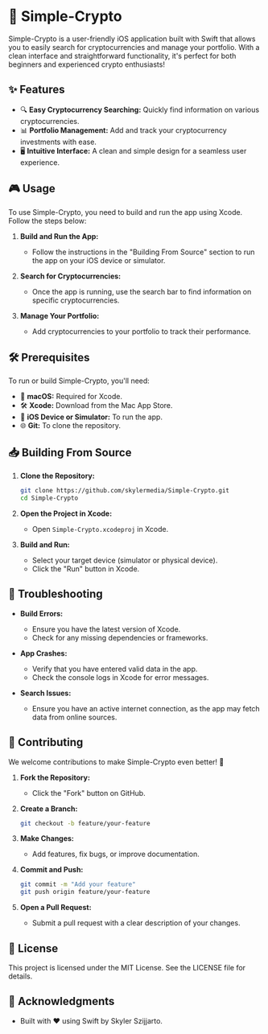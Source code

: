 # 🚀 Simple-Crypto

Simple-Crypto is a user-friendly iOS application built with Swift that allows you to easily search for cryptocurrencies and manage your portfolio. With a clean interface and straightforward functionality, it's perfect for both beginners and experienced crypto enthusiasts!

## ✨ Features

- 🔍 **Easy Cryptocurrency Searching:** Quickly find information on various cryptocurrencies.
- 📊 **Portfolio Management:** Add and track your cryptocurrency investments with ease.
- 🖥️ **Intuitive Interface:** A clean and simple design for a seamless user experience.

## 🎮 Usage

To use Simple-Crypto, you need to build and run the app using Xcode. Follow the steps below:

1. **Build and Run the App:**
   - Follow the instructions in the "Building From Source" section to run the app on your iOS device or simulator.

2. **Search for Cryptocurrencies:**
   - Once the app is running, use the search bar to find information on specific cryptocurrencies.

3. **Manage Your Portfolio:**
   - Add cryptocurrencies to your portfolio to track their performance.

## 🛠️ Prerequisites

To run or build Simple-Crypto, you'll need:

- 🍎 **macOS:** Required for Xcode.
- 🛠️ **Xcode:** Download from the Mac App Store.
- 📱 **iOS Device or Simulator:** To run the app.
- 🌐 **Git:** To clone the repository.

## 📥 Building From Source

1. **Clone the Repository:**

   ```sh
   git clone https://github.com/skylermedia/Simple-Crypto.git
   cd Simple-Crypto
   ```

2. **Open the Project in Xcode:**
   - Open `Simple-Crypto.xcodeproj` in Xcode.

3. **Build and Run:**
   - Select your target device (simulator or physical device).
   - Click the "Run" button in Xcode.

## 🐛 Troubleshooting

- **Build Errors:**
  - Ensure you have the latest version of Xcode.
  - Check for any missing dependencies or frameworks.

- **App Crashes:**
  - Verify that you have entered valid data in the app.
  - Check the console logs in Xcode for error messages.

- **Search Issues:**
  - Ensure you have an active internet connection, as the app may fetch data from online sources.

## 🤝 Contributing

We welcome contributions to make Simple-Crypto even better! 🌟

1. **Fork the Repository:**
   - Click the "Fork" button on GitHub.

2. **Create a Branch:**

   ```sh
   git checkout -b feature/your-feature
   ```

3. **Make Changes:**
   - Add features, fix bugs, or improve documentation.

4. **Commit and Push:**

   ```sh
   git commit -m "Add your feature"
   git push origin feature/your-feature
   ```

5. **Open a Pull Request:**
   - Submit a pull request with a clear description of your changes.

## 📜 License

This project is licensed under the MIT License. See the LICENSE file for details.

## 🙌 Acknowledgments

- Built with ❤️ using Swift by Skyler Szijjarto.